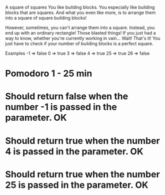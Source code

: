 A square of squares
You like building blocks. You especially like building blocks that are squares. And what you even like more, is to arrange them into a square of square building blocks!

However, sometimes, you can't arrange them into a square. Instead, you end up with an ordinary rectangle! Those blasted things! If you just had a way to know, whether you're currently working in vain… Wait! That's it! You just have to check if your number of building blocks is a perfect square.

Examples
-1  =>  false
 0  =>  true
 3  =>  false
 4  =>  true
25  =>  true
26  =>  false

# Pomodoro 1 - 25 min
# Should return false when the number -1 is passed in the parameter. OK

# Should return true when the number 4 is passed in the parameter. OK

# Should return true when the number 25 is passed in the parameter. OK